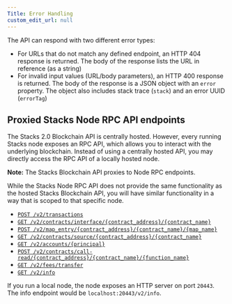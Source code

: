 ```yaml
---
Title: Error Handling
custom_edit_url: null
---
```


The API can respond with two different error types:

- For URLs that do not match any defined endpoint, an HTTP 404 response is returned. The body of the response lists the URL in reference (as a string)
- For invalid input values (URL/body parameters), an HTTP 400 response is returned. The body of the response is a JSON object with an `error` property. The object also includes stack trace (`stack`) and an error UUID (`errorTag`)

## Proxied Stacks Node RPC API endpoints

The Stacks 2.0 Blockchain API is centrally hosted. However, every running Stacks node exposes an RPC API, which allows you to interact with the underlying blockchain. Instead of using a centrally hosted API, you may directly access the RPC API of a locally hosted node.

**Note:** The Stacks Blockchain API proxies to Node RPC endpoints.

While the Stacks Node RPC API does not provide the same functionality as the hosted Stacks Blockchain API, you will have similar functionality in a way that is scoped to that specific node.

- [`POST /v2/transactions`](https://docs.hiro.so/api/broadcast-raw-transaction)
- [`GET /v2/contracts/interface/{contract_address}/{contract_name}`](https://docs.hiro.so/api/get-contract-interface)
- [`POST /v2/map_entry/{contract_address}/{contract_name}/{map_name}`](https://docs.hiro.so/api/get-specific-data-map-inside-a-contract)
- [`GET /v2/contracts/source/{contract_address}/{contract_name}`](https://docs.hiro.so/api/get-contract-source)
- [`GET /v2/accounts/{principal}`](https://docs.hiro.so/api/get-account-info)
- [`POST /v2/contracts/call-read/{contract_address}/{contract_name}/{function_name}`](https://docs.hiro.so/api/call-read-only-function)
- [`GET /v2/fees/transfer`](https://docs.hiro.so/api/get-estimated-fee)
- [`GET /v2/info`](https://docs.hiro.so/api/get-core-api-info)

If you run a local node, the node exposes an HTTP server on port `20443`. The info endpoint would be `localhost:20443/v2/info`.
